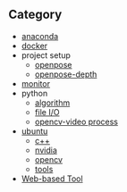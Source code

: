 ## Category

- [anaconda](./anaconda)
- [docker](./docker)
- project setup
    - [openpose](./projects/openpose)
    - [openpose-depth](./projects/openpose-depth)
- [monitor](./monitor)
- python
    - [algorithm](./python/Algorithm)
    - [file I/O](./python/fileIO)
    - [opencv-video process](./python/opencv-video)
- [ubuntu](./ubuntu)
    - [c++](./ubuntu/c++)
    - [nvidia](./ubuntu/nvidia)
    - [opencv](./ubuntu/opencv)
    - [tools](./ubuntu/tools)
- [Web-based Tool](./web-based-tool)
